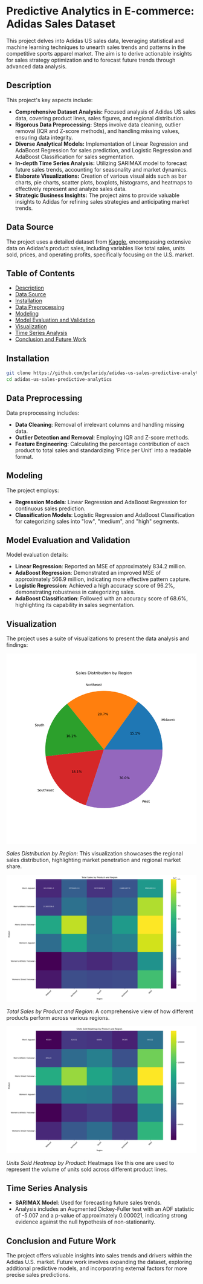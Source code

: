 # Predictive Analytics in E-commerce: Adidas Sales Dataset

This project delves into Adidas US sales data, leveraging statistical and machine learning techniques to unearth sales trends and patterns in the competitive sports apparel market. The aim is to derive actionable insights for sales strategy optimization and to forecast future trends through advanced data analysis.

## Description

This project's key aspects include:

- **Comprehensive Dataset Analysis:** Focused analysis of Adidas US sales data, covering product lines, sales figures, and regional distribution.
- **Rigorous Data Preprocessing:** Steps involve data cleaning, outlier removal (IQR and Z-score methods), and handling missing values, ensuring data integrity.
- **Diverse Analytical Models:** Implementation of Linear Regression and AdaBoost Regression for sales prediction, and Logistic Regression and AdaBoost Classification for sales segmentation.
- **In-depth Time Series Analysis:** Utilizing SARIMAX model to forecast future sales trends, accounting for seasonality and market dynamics.
- **Elaborate Visualizations:** Creation of various visual aids such as bar charts, pie charts, scatter plots, boxplots, histograms, and heatmaps to effectively represent and analyze sales data.
- **Strategic Business Insights:** The project aims to provide valuable insights to Adidas for refining sales strategies and anticipating market trends.

## Data Source

The project uses a detailed dataset from  [Kaggle](https://www.kaggle.com/datasets/heemalichaudhari/adidas-sales-dataset), encompassing extensive data on Adidas's product sales, including variables like total sales, units sold, prices, and operating profits, specifically focusing on the U.S. market.

## Table of Contents

- [Description](#description)
- [Data Source](#data-source)
- [Installation](#installation)
- [Data Preprocessing](#data-preprocessing)
- [Modeling](#modeling)
- [Model Evaluation and Validation](#model-evaluation-and-validation)
- [Visualization](#visualization)
- [Time Series Analysis](#time-series-analysis)
- [Conclusion and Future Work](#conclusion-and-future-work)

## Installation

```bash
git clone https://github.com/pclaridy/adidas-us-sales-predictive-analytics
cd adidas-us-sales-predictive-analytics
```

## Data Preprocessing

Data preprocessing includes:

- **Data Cleaning**: Removal of irrelevant columns and handling missing data.
- **Outlier Detection and Removal**: Employing IQR and Z-score methods.
- **Feature Engineering**: Calculating the percentage contribution of each product to total sales and standardizing 'Price per Unit' into a readable format.

## Modeling

The project employs:

- **Regression Models**: Linear Regression and AdaBoost Regression for continuous sales prediction.
- **Classification Models**: Logistic Regression and AdaBoost Classification for categorizing sales into "low", "medium", and "high" segments.

## Model Evaluation and Validation

Model evaluation details:

- **Linear Regression**: Reported an MSE of approximately 834.2 million.
- **AdaBoost Regression**: Demonstrated an improved MSE of approximately 566.9 million, indicating more effective pattern capture.
- **Logistic Regression**: Achieved a high accuracy score of 96.2%, demonstrating robustness in categorizing sales.
- **AdaBoost Classification**: Followed with an accuracy score of 68.6%, highlighting its capability in sales segmentation.

## Visualization

The project uses a suite of visualizations to present the data analysis and findings:

![Sales Distribution by Region](https://github.com/pclaridy/adidas-us-sales-predictive-analytics/blob/main/figures/Sales%20Distribution%20by%20Region.png)

*Sales Distribution by Region*: This visualization showcases the regional sales distribution, highlighting market penetration and regional market share.

![Total Sales by Product and Region](https://github.com/pclaridy/adidas-us-sales-predictive-analytics/blob/main/figures/Total%20Sales%20by%20Product%20and%20Region.png)

*Total Sales by Product and Region*: A comprehensive view of how different products perform across various regions.

![Units Sold Heatmap by Product](https://github.com/pclaridy/adidas-us-sales-predictive-analytics/blob/main/figures/Units%20Sold%20Heatmap%20by%20Product%20and%20Region.png)

*Units Sold Heatmap by Product*: Heatmaps like this one are used to represent the volume of units sold across different product lines.


## Time Series Analysis

- **SARIMAX Model**: Used for forecasting future sales trends.
- Analysis includes an Augmented Dickey-Fuller test with an ADF statistic of -5.007 and a p-value of approximately 0.000021, indicating strong evidence against the null hypothesis of non-stationarity.

## Conclusion and Future Work

The project offers valuable insights into sales trends and drivers within the Adidas U.S. market. Future work involves expanding the dataset, exploring additional predictive models, and incorporating external factors for more precise sales predictions.
